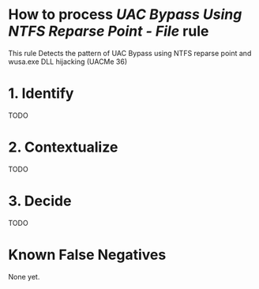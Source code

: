 # How to process *UAC Bypass Using NTFS Reparse Point - File* rule
This rule Detects the pattern of UAC Bypass using NTFS reparse point and wusa.exe DLL hijacking (UACMe 36)

# 1. Identify
TODO

# 2. Contextualize
TODO

# 3. Decide
TODO

# Known False Negatives
None yet.

